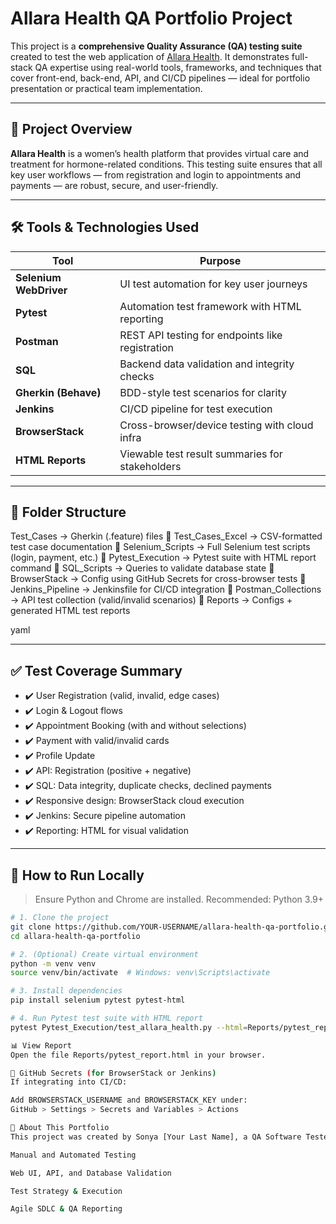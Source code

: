 # Allara Health QA Portfolio Project

This project is a **comprehensive Quality Assurance (QA) testing suite** created to test the web application of [Allara Health](https://allarahealth.com). It demonstrates full-stack QA expertise using real-world tools, frameworks, and techniques that cover front-end, back-end, API, and CI/CD pipelines — ideal for portfolio presentation or practical team implementation.

---

## 📌 Project Overview

**Allara Health** is a women’s health platform that provides virtual care and treatment for hormone-related conditions. This testing suite ensures that all key user workflows — from registration and login to appointments and payments — are robust, secure, and user-friendly.

---

## 🛠️ Tools & Technologies Used

| Tool                | Purpose                                         |
|---------------------|--------------------------------------------------|
| **Selenium WebDriver** | UI test automation for key user journeys         |
| **Pytest**          | Automation test framework with HTML reporting   |
| **Postman**         | REST API testing for endpoints like registration |
| **SQL**             | Backend data validation and integrity checks    |
| **Gherkin (Behave)**| BDD-style test scenarios for clarity            |
| **Jenkins**         | CI/CD pipeline for test execution               |
| **BrowserStack**    | Cross-browser/device testing with cloud infra   |
| **HTML Reports**    | Viewable test result summaries for stakeholders |

---

## 📁 Folder Structure

 Test_Cases → Gherkin (.feature) files
📂 Test_Cases_Excel → CSV-formatted test case documentation
📂 Selenium_Scripts → Full Selenium test scripts (login, payment, etc.)
📂 Pytest_Execution → Pytest suite with HTML report command
📂 SQL_Scripts → Queries to validate database state
📂 BrowserStack → Config using GitHub Secrets for cross-browser tests
📂 Jenkins_Pipeline → Jenkinsfile for CI/CD integration
📂 Postman_Collections → API test collection (valid/invalid scenarios)
📂 Reports → Configs + generated HTML test reports

yaml



---

## ✅ Test Coverage Summary

- ✔️ User Registration (valid, invalid, edge cases)
- ✔️ Login & Logout flows
- ✔️ Appointment Booking (with and without selections)
- ✔️ Payment with valid/invalid cards
- ✔️ Profile Update
- ✔️ API: Registration (positive + negative)
- ✔️ SQL: Data integrity, duplicate checks, declined payments
- ✔️ Responsive design: BrowserStack cloud execution
- ✔️ Jenkins: Secure pipeline automation
- ✔️ Reporting: HTML for visual validation

---

## 🚀 How to Run Locally

> Ensure Python and Chrome are installed. Recommended: Python 3.9+

```bash
# 1. Clone the project
git clone https://github.com/YOUR-USERNAME/allara-health-qa-portfolio.git
cd allara-health-qa-portfolio

# 2. (Optional) Create virtual environment
python -m venv venv
source venv/bin/activate  # Windows: venv\Scripts\activate

# 3. Install dependencies
pip install selenium pytest pytest-html

# 4. Run Pytest test suite with HTML report
pytest Pytest_Execution/test_allara_health.py --html=Reports/pytest_report.html

📊 View Report
Open the file Reports/pytest_report.html in your browser.

🔐 GitHub Secrets (for BrowserStack or Jenkins)
If integrating into CI/CD:

Add BROWSERSTACK_USERNAME and BROWSERSTACK_KEY under:
GitHub > Settings > Secrets and Variables > Actions

🎯 About This Portfolio
This project was created by Sonya [Your Last Name], a QA Software Tester with professional experience in:

Manual and Automated Testing

Web UI, API, and Database Validation

Test Strategy & Execution

Agile SDLC & QA Reporting
